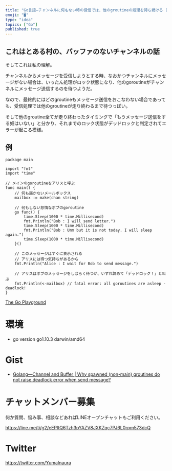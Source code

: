 ```yaml
---
title: "Go言語—チャンネルに何もない時の受信では、他のgroutineの処理を待ち続ける (アリスへの手紙)"
emoji: "🖥"
type: "idea"
topics: ["Go"]
published: true
---
```


## これはとある村の、バッファのないチャンネルの話

そしてこれは私の理解。

チャンネルからメッセージを受信しようとする時、なおかつチャンネルにメッセージがない場合は、いったん処理がロック状態になり、他のgoroutineがチャンネルにメッセージ送信するのを待つようだ。

なので、最終的にはどのgroutineもメッセージ送信をおこなわない場合であっても、受信処理では他のgroutineが走り終わるまで待つっぽい。

そして他のgroutine全てが走り終わったタイミングで「もうメッセージ送信をする奴はいない」と分かり、それまでのロック状態がデッドロックと判定されてエラーが起こる模様。


## 例

```golang
package main

import "fmt"
import "time"

// メインのgoroutineをアリスと呼ぶ
func main() {
	// 何も届かないメールボックス
	mailbox := make(chan string)

	// 何もしない怠惰なボブのgoroutine
	go func() {
		time.Sleep(1000 * time.Millisecond)
		fmt.Println("Bob : I will send letter.")
		time.Sleep(1000 * time.Millisecond)
		fmt.Println("Bob : Umm but it is not today. I will sleep again.")
		time.Sleep(1000 * time.Millisecond)
	}()

	// このメッセージはすぐに表示される
	// アリスには待つ気持ちがあるから
	fmt.Println("Alice : I wait for Bob to send message.")

	// アリスはボブのメッセージをしばらく待つが、いずれ諦めて「デッドロック！」と叫ぶ
	fmt.Println(<-mailbox) // fatal error: all goroutines are asleep - deadlock!
}
```

[The Go Playground](https://play.golang.org/p/mK8cvdT80ry)

# 環境

- go version go1.10.3 darwin/amd64

# Gist

- [Golang—Channel and Buffer | Why spawned (non-main) groutines do not raise deadlock error when send message?](https://gist.github.com/YumaInaura/db3c53923945127fa31d4ca01ea24a4f)








<!-- Update From Qiita API -->

# チャットメンバー募集


何か質問、悩み事、相談などあればLINEオープンチャットもご利用ください。

https://line.me/ti/g2/eEPltQ6Tzh3pYAZV8JXKZqc7PJ6L0rpm573dcQ





# Twitter


https://twitter.com/YumaInaura


<!-- Update From Qiita API -->


